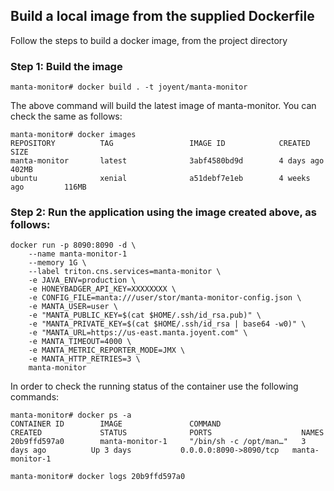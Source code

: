 ## Build a local image from the supplied Dockerfile

Follow the steps to build a docker image, from the project directory

### Step 1: Build the image
```
manta-monitor# docker build . -t joyent/manta-monitor
```

The above command will build the latest image of manta-monitor. You can check 
the same as follows:
```
manta-monitor# docker images
REPOSITORY          TAG                 IMAGE ID            CREATED             SIZE
manta-monitor       latest              3abf4580bd9d        4 days ago          402MB
ubuntu              xenial              a51debf7e1eb        4 weeks ago         116MB
``` 

### Step 2: Run the application using the image created above, as follows:
```
docker run -p 8090:8090 -d \
    --name manta-monitor-1
    --memory 1G \
    --label triton.cns.services=manta-monitor \
    -e JAVA_ENV=production \
    -e HONEYBADGER_API_KEY=XXXXXXXX \
    -e CONFIG_FILE=manta:///user/stor/manta-monitor-config.json \
    -e MANTA_USER=user \
    -e "MANTA_PUBLIC_KEY=$(cat $HOME/.ssh/id_rsa.pub)" \
    -e "MANTA_PRIVATE_KEY=$(cat $HOME/.ssh/id_rsa | base64 -w0)" \
    -e "MANTA_URL=https://us-east.manta.joyent.com" \
    -e MANTA_TIMEOUT=4000 \
    -e MANTA_METRIC_REPORTER_MODE=JMX \
    -e MANTA_HTTP_RETRIES=3 \
    manta-monitor
```
In order to check the running status of the container use the following commands:
```
manta-monitor# docker ps -a
CONTAINER ID        IMAGE               COMMAND                  CREATED             STATUS              PORTS                    NAMES
20b9ffd597a0        manta-monitor-1     "/bin/sh -c /opt/man…"   3 days ago          Up 3 days           0.0.0.0:8090->8090/tcp   manta-monitor-1

manta-monitor# docker logs 20b9ffd597a0
```
